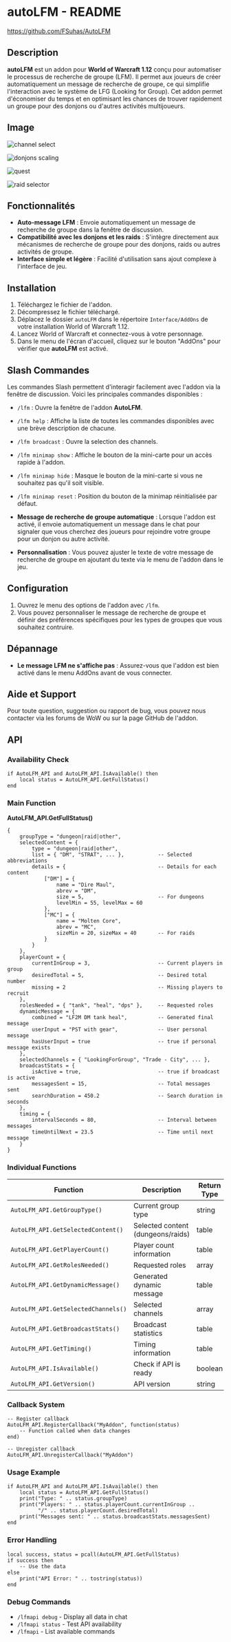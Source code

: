 # autoLFM - README

https://github.com/FSuhas/AutoLFM

## Description

**autoLFM** est un addon pour **World of Warcraft 1.12** conçu pour automatiser le processus de recherche de groupe (LFM). Il permet aux joueurs de créer automatiquement un message de recherche de groupe, ce qui simplifie l'interaction avec le système de LFG (Looking for Group). Cet addon permet d'économiser du temps et en optimisant les chances de trouver rapidement un groupe pour des donjons ou d'autres activités multijoueurs.

## Image

![channel select](Screen/channel.PNG)

![donjons scaling](Screen/donjons.PNG)

![quest](Screen/quest.PNG)

![raid selector](Screen/raid.PNG)

## Fonctionnalités

- **Auto-message LFM** : Envoie automatiquement un message de recherche de groupe dans la fenêtre de discussion.
- **Compatibilité avec les donjons et les raids** : S'intègre directement aux mécanismes de recherche de groupe pour des donjons, raids ou autres activités de groupe.
- **Interface simple et légère** : Facilité d'utilisation sans ajout complexe à l'interface de jeu.

## Installation

1. Téléchargez le fichier de l'addon.
2. Décompressez le fichier téléchargé.
3. Déplacez le dossier `autoLFM` dans le répertoire `Interface/AddOns` de votre installation World of Warcraft 1.12.
4. Lancez World of Warcraft et connectez-vous à votre personnage.
5. Dans le menu de l'écran d'accueil, cliquez sur le bouton "AddOns" pour vérifier que **autoLFM** est activé.

## Slash Commandes

Les commandes Slash permettent d'interagir facilement avec l'addon via la fenêtre de discussion. Voici les principales commandes disponibles :

- `/lfm` : Ouvre la fenêtre de l'addon **AutoLFM**.
- `/lfm help` : Affiche la liste de toutes les commandes disponibles avec une brève description de chacune.
- `/lfm broadcast` : Ouvre la selection des channels.
- `/lfm minimap show` : Affiche le bouton de la mini-carte pour un accès rapide à l'addon.
- `/lfm minimap hide` : Masque le bouton de la mini-carte si vous ne souhaitez pas qu'il soit visible.
- `/lfm minimap reset` : Position du bouton de la minimap réinitialisée par défaut.


- **Message de recherche de groupe automatique** : Lorsque l'addon est activé, il envoie automatiquement un message dans le chat pour signaler que vous cherchez des joueurs pour rejoindre  votre groupe pour un donjon ou autre activité.

- **Personnalisation** : Vous pouvez ajuster le texte de votre message de recherche de groupe en ajoutant du texte via le menu de l'addon dans le jeu.

## Configuration

1. Ouvrez le menu des options de l'addon avec `/lfm`.
2. Vous pouvez personnaliser le message de recherche de groupe et définir des préférences spécifiques pour les types de groupes que vous souhaitez contruire.

## Dépannage

- **Le message LFM ne s'affiche pas** : Assurez-vous que l'addon est bien activé dans le menu AddOns avant de vous connecter.


## Aide et Support

Pour toute question, suggestion ou rapport de bug, vous pouvez nous contacter via les forums de WoW ou sur la page GitHub de l'addon.


## API
### Availability Check
```
if AutoLFM_API and AutoLFM_API.IsAvailable() then
    local status = AutoLFM_API.GetFullStatus()
end
```

### Main Function
**AutoLFM\_API.GetFullStatus()**
```
{
    groupType = "dungeon|raid|other",
    selectedContent = {
        type = "dungeon|raid|other",
        list = { "DM", "STRAT", ... },           -- Selected abbreviations
        details = {                              -- Details for each content
            ["DM"] = {
                name = "Dire Maul",
                abrev = "DM",
                size = 5,                        -- For dungeons
                levelMin = 55, levelMax = 60
            },
            ["MC"] = {
                name = "Molten Core",
                abrev = "MC", 
                sizeMin = 20, sizeMax = 40       -- For raids
            }
        }
    },
    playerCount = {
        currentInGroup = 3,                      -- Current players in group
        desiredTotal = 5,                        -- Desired total number
        missing = 2                              -- Missing players to recruit
    },
    rolesNeeded = { "tank", "heal", "dps" },     -- Requested roles
    dynamicMessage = {
        combined = "LF2M DM tank heal",          -- Generated final message
        userInput = "PST with gear",             -- User personal message
        hasUserInput = true                      -- true if personal message exists
    },
    selectedChannels = { "LookingForGroup", "Trade - City", ... },
    broadcastStats = {
        isActive = true,                         -- true if broadcast is active
        messagesSent = 15,                       -- Total messages sent
        searchDuration = 450.2                   -- Search duration in seconds
    },
    timing = {
        intervalSeconds = 80,                    -- Interval between messages
        timeUntilNext = 23.5                     -- Time until next message
    }
}
```

### Individual Functions
| Function | Description | Return Type |
| --- | --- | --- |
| `AutoLFM_API.GetGroupType()` | Current group type | string |
| `AutoLFM_API.GetSelectedContent()` | Selected content (dungeons/raids) | table |
| `AutoLFM_API.GetPlayerCount()` | Player count information | table |
| `AutoLFM_API.GetRolesNeeded()` | Requested roles | array |
| `AutoLFM_API.GetDynamicMessage()` | Generated dynamic message | table |
| `AutoLFM_API.GetSelectedChannels()` | Selected channels | array |
| `AutoLFM_API.GetBroadcastStats()` | Broadcast statistics | table |
| `AutoLFM_API.GetTiming()` | Timing information | table |
| `AutoLFM_API.IsAvailable()` | Check if API is ready | boolean |
| `AutoLFM_API.GetVersion()` | API version | string |

### Callback System
```
-- Register callback
AutoLFM_API.RegisterCallback("MyAddon", function(status)
    -- Function called when data changes
end)

-- Unregister callback
AutoLFM_API.UnregisterCallback("MyAddon")
```

### Usage Example
```
if AutoLFM_API and AutoLFM_API.IsAvailable() then
    local status = AutoLFM_API.GetFullStatus()
    print("Type: " .. status.groupType)
    print("Players: " .. status.playerCount.currentInGroup .. 
          "/" .. status.playerCount.desiredTotal)
    print("Messages sent: " .. status.broadcastStats.messagesSent)
end
```

### Error Handling
```
local success, status = pcall(AutoLFM_API.GetFullStatus)
if success then
    -- Use the data
else
    print("API Error: " .. tostring(status))
end
```

### Debug Commands
*   `/lfmapi debug` - Display all data in chat
*   `/lfmapi status` - Test API availability
*   `/lfmapi` - List available commands
